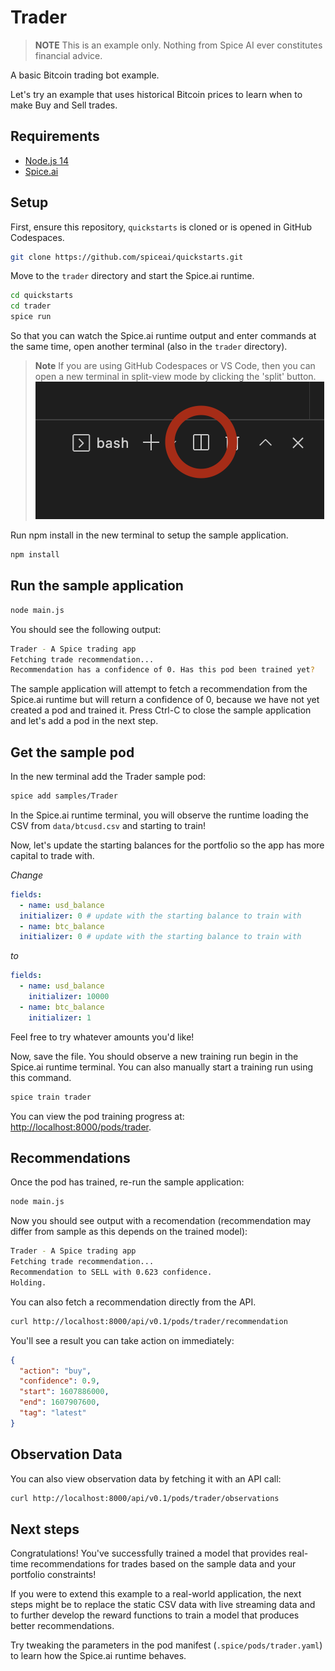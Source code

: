 # Trader

> **NOTE** This is an example only. Nothing from Spice AI ever constitutes financial advice.

A basic Bitcoin trading bot example.

Let's try an example that uses historical Bitcoin prices to learn when to make Buy and Sell trades.

## Requirements

- [Node.js 14](https://nodejs.org/)
- [Spice.ai](https://crispy-dollop-c329115a.pages.github.io/#/install)

## Setup

First, ensure this repository, `quickstarts` is cloned or is opened in GitHub Codespaces.

```bash
git clone https://github.com/spiceai/quickstarts.git
```

Move to the `trader` directory and start the Spice.ai runtime.

```bash
cd quickstarts
cd trader
spice run
```

So that you can watch the Spice.ai runtime output and enter commands at the same time, open another terminal (also in the `trader` directory).

> **Note**
> If you are using GitHub Codespaces or VS Code, then you can open a new terminal in split-view mode by clicking the 'split' button.
> ![alt](/.imgs/split_terminal.png)

Run npm install in the new terminal to setup the sample application.

```bash
npm install
```

## Run the sample application

```bash
node main.js
```

You should see the following output:

```bash
Trader - A Spice trading app
Fetching trade recommendation...
Recommendation has a confidence of 0. Has this pod been trained yet?
```

The sample application will attempt to fetch a recommendation from the Spice.ai runtime but will return a confidence of 0, because we have not yet created a pod and trained it. Press Ctrl-C to close the sample application and let's add a pod in the next step.

## Get the sample pod

In the new terminal add the Trader sample pod:

```bash
spice add samples/Trader
```

In the Spice.ai runtime terminal, you will observe the runtime loading the CSV from `data/btcusd.csv` and starting to train!

Now, let's update the starting balances for the portfolio so the app has more capital to trade with.

_Change_

```yaml
fields:
  - name: usd_balance
  initializer: 0 # update with the starting balance to train with
  - name: btc_balance
  initializer: 0 # update with the starting balance to train with
```

_to_

```yaml
fields:
  - name: usd_balance
    initializer: 10000
  - name: btc_balance
    initializer: 1
```

Feel free to try whatever amounts you'd like!

Now, save the file. You should observe a new training run begin in the Spice.ai runtime terminal. You can also manually start a training run using this command.

```bash
spice train trader
```

You can view the pod training progress at: [http://localhost:8000/pods/trader](http://localhost:8000/pods/trader).

## Recommendations

Once the pod has trained, re-run the sample application:

```bash
node main.js
```

Now you should see output with a recomendation (recommendation may differ from sample as this depends on the trained model):

```bash
Trader - A Spice trading app
Fetching trade recommendation...
Recommendation to SELL with 0.623 confidence.
Holding.
```

You can also fetch a recommendation directly from the API.

```bash
curl http://localhost:8000/api/v0.1/pods/trader/recommendation
```

You'll see a result you can take action on immediately:

```json
{
  "action": "buy",
  "confidence": 0.9,
  "start": 1607886000,
  "end": 1607907600,
  "tag": "latest"
}
```

## Observation Data

You can also view observation data by fetching it with an API call:

```bash
curl http://localhost:8000/api/v0.1/pods/trader/observations
```

## Next steps

Congratulations! You've successfully trained a model that provides real-time recommendations for trades based on the sample data and your portfolio constraints!

If you were to extend this example to a real-world application, the next steps might be to replace the static CSV data with live streaming data and to further develop the reward functions to train a model that produces better recommendations.

Try tweaking the parameters in the pod manifest (`.spice/pods/trader.yaml`) to learn how the Spice.ai runtime behaves.
